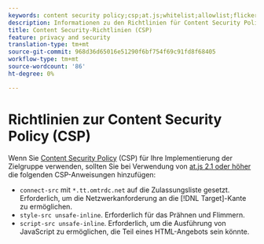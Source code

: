 ```yaml
---
keywords: content security policy;csp;at.js;whitelist;allowlist;flicker;pre-hide;pre-hiding;prehiding
description: Informationen zu den Richtlinien für Content Security Policy (CSP), die Sie bei Verwendung von Adobe Target at.js 2.1 oder höher hinzufügen sollten.
title: Content Security-Richtlinien (CSP)
feature: privacy and security
translation-type: tm+mt
source-git-commit: 968d36d65016e51290f6bf754f69c91fd8f68405
workflow-type: tm+mt
source-wordcount: '86'
ht-degree: 0%

---
```



# Richtlinien zur Content Security Policy (CSP)

Wenn Sie [Content Security Policy](https://en.wikipedia.org/wiki/Content_Security_Policy) (CSP) für Ihre Implementierung der Zielgruppe verwenden, sollten Sie bei Verwendung von [at.js 2.1 oder höher](/help/c-implementing-target/c-implementing-target-for-client-side-web/target-atjs-versions.md) die folgenden CSP-Anweisungen hinzufügen:

* `connect-src` mit  `*.tt.omtrdc.net` auf die Zulassungsliste gesetzt. Erforderlich, um die Netzwerkanforderung an die [!DNL Target]-Kante zu ermöglichen.
* `style-src unsafe-inline`. Erforderlich für das Prähnen und Flimmern.
* `script-src unsafe-inline`.  Erforderlich, um die Ausführung von JavaScript zu ermöglichen, die Teil eines HTML-Angebots sein könnte.
